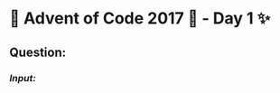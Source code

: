 # :christmas_tree: Advent of Code 2017 :christmas_tree: - Day 1 :sparkles:
## Question: 
>
>
>

### *Input:*

>
>
>